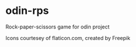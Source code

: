 # odin-rps
Rock-paper-scissors game for odin project

Icons courtesey of flaticon.com, created by Freepik